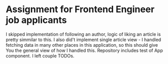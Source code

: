 # Assignment for Frontend Engineer job applicants

I skipped implementation of following an author, logic of liking an article is pretty simmilar to this. 
I also did't implement single article view - I handled fetching data in many other places in this application, so this should give You the general view of how I handled this. 
Repository includes test of App component.
I left couple TODOs.
